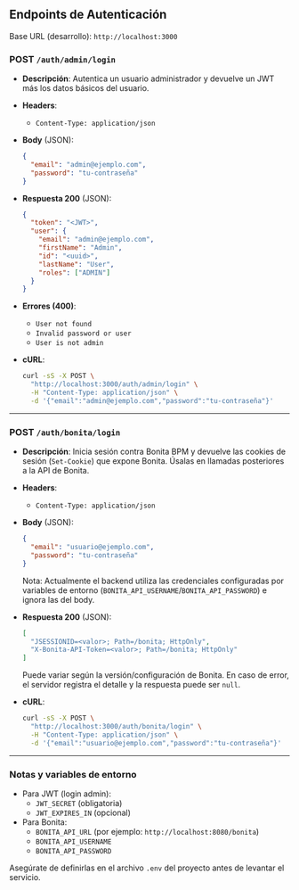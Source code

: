 ## Endpoints de Autenticación

Base URL (desarrollo): `http://localhost:3000`

### POST `/auth/admin/login`

- **Descripción**: Autentica un usuario administrador y devuelve un JWT más los datos básicos del usuario.
- **Headers**:
  - `Content-Type: application/json`
- **Body** (JSON):
  ```json
  {
    "email": "admin@ejemplo.com",
    "password": "tu-contraseña"
  }
  ```
- **Respuesta 200** (JSON):
  ```json
  {
    "token": "<JWT>",
    "user": {
      "email": "admin@ejemplo.com",
      "firstName": "Admin",
      "id": "<uuid>",
      "lastName": "User",
      "roles": ["ADMIN"]
    }
  }
  ```
- **Errores (400)**:

  - `User not found`
  - `Invalid password or user`
  - `User is not admin`

- **cURL**:
  ```bash
  curl -sS -X POST \
    "http://localhost:3000/auth/admin/login" \
    -H "Content-Type: application/json" \
    -d '{"email":"admin@ejemplo.com","password":"tu-contraseña"}'
  ```

---

### POST `/auth/bonita/login`

- **Descripción**: Inicia sesión contra Bonita BPM y devuelve las cookies de sesión (`Set-Cookie`) que expone Bonita. Úsalas en llamadas posteriores a la API de Bonita.
- **Headers**:
  - `Content-Type: application/json`
- **Body** (JSON):

  ```json
  {
    "email": "usuario@ejemplo.com",
    "password": "tu-contraseña"
  }
  ```

  Nota: Actualmente el backend utiliza las credenciales configuradas por variables de entorno (`BONITA_API_USERNAME`/`BONITA_API_PASSWORD`) e ignora las del body.

- **Respuesta 200** (JSON):

  ```json
  [
    "JSESSIONID=<valor>; Path=/bonita; HttpOnly",
    "X-Bonita-API-Token=<valor>; Path=/bonita; HttpOnly"
  ]
  ```

  Puede variar según la versión/configuración de Bonita. En caso de error, el servidor registra el detalle y la respuesta puede ser `null`.

- **cURL**:
  ```bash
  curl -sS -X POST \
    "http://localhost:3000/auth/bonita/login" \
    -H "Content-Type: application/json" \
    -d '{"email":"usuario@ejemplo.com","password":"tu-contraseña"}'
  ```

---

### Notas y variables de entorno

- Para JWT (login admin):
  - `JWT_SECRET` (obligatoria)
  - `JWT_EXPIRES_IN` (opcional)
- Para Bonita:
  - `BONITA_API_URL` (por ejemplo: `http://localhost:8080/bonita`)
  - `BONITA_API_USERNAME`
  - `BONITA_API_PASSWORD`

Asegúrate de definirlas en el archivo `.env` del proyecto antes de levantar el servicio.
